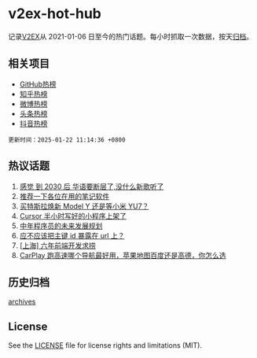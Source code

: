 # v2ex-hot-hub

 记录[V2EX](https://www.v2ex.com/)从 2021-01-06 日至今的热门话题。每小时抓取一次数据，按天[归档](archives)。
 
 ## 相关项目

- [GitHub热榜](https://github.com/lonnyzhang423/github-hot-hub)
- [知乎热榜](https://github.com/lonnyzhang423/zhihu-hot-hub)
- [微博热榜](https://github.com/lonnyzhang423/weibo-hot-hub)
- [头条热榜](https://github.com/lonnyzhang423/toutiao-hot-hub)
- [抖音热榜](https://github.com/lonnyzhang423/douyin-hot-hub)


 `更新时间：2025-01-22 11:14:36 +0800`

## 热议话题

1. [感觉 到 2030 后 华语要断层了,没什么新歌听了](https://www.v2ex.com/t/1106768)
1. [推荐一下各位在用的笔记软件](https://www.v2ex.com/t/1106847)
1. [买特斯拉焕新 Model Y 还是等小米 YU7？](https://www.v2ex.com/t/1106788)
1. [Cursor 半小时写好的小程序上架了](https://www.v2ex.com/t/1106753)
1. [中年程序员的未来发展规划](https://www.v2ex.com/t/1106735)
1. [应不应该把主键 id 暴露在 url 上？](https://www.v2ex.com/t/1106781)
1. [[上海] 六年前端开发求捞](https://www.v2ex.com/t/1106808)
1. [CarPlay 跑高速哪个导航最好用，苹果地图百度还是高德，你怎么选](https://www.v2ex.com/t/1106727)

## 历史归档

[archives](archives)

## License

See the [LICENSE](LICENSE) file for license rights and limitations (MIT).
